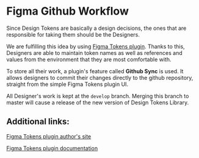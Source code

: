 # Figma Github Workflow

Since Design Tokens are basically a design decisions, the ones that are responsible for taking them should be the Designers.

We are fulfilling this idea by using [Figma Tokens plugin](https://www.figma.com/community/plugin/843461159747178978/Figma-Tokens). Thanks to this, Designers are able to maintain token names as well as references and values from the environment that they are most comfortable with.

To store all their work, a plugin's feature called **Github Sync** is used. It allows designers to commit their changes directly to the github repository, straight from the simple Figma Tokens plugin UI.

All Designer's work is kept at the `develop` branch. Merging this branch to master will cause a release of the new version of Design Tokens Library.


## Additional links:
[Figma Tokens plugin author's site](https://jansix.at/resources/figma-tokens)

[Figma Tokens plugin documentation](https://docs.tokens.studio/)
